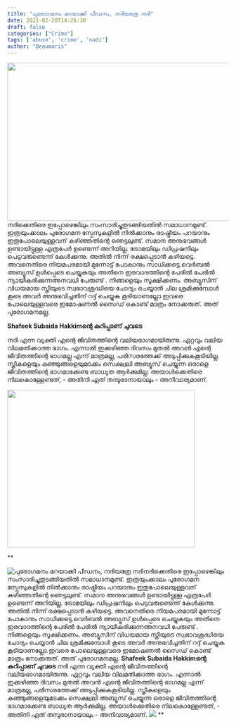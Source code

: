 ```yaml
---
title: "പുരോഗമനം മറയാക്കി പീഡനം, നദിയത്രേ നദി"
date: 2021-02-20T14:26:30
draft: false
categories: ["Crime"]
tags: ['abuse', 'crime', 'nadi']
author: "Beaumaris"
---
```


<a href="http://13.126.68.249/shafeek-subaida-hakkim-post/299775/bdd-733" rel="attachment wp-att-299777"><img class="alignleft size-full wp-image-299777" src="https://cdn.boolokam.com/articles/2021/02/bdd-361.jpg" alt="" width="739" height="360" /></a>നദിക്കെതിരെ ഇപ്പോഴെങ്കിലും സംസാരിച്ചുതുടങ്ങിയതിൽ സമാധാനമുണ്ട്. ഇത്രയുംക്കാലം പുരോഗമന സ്പേസുകളിൽ നിൽക്കാനും രാഷ്ട്രീയം പറയാനും ഇതുപോലെയുള്ളവന് കഴിഞ്ഞതിന്റെ ഞെട്ടലുണ്ട്. സമാന അനുഭവങ്ങൾ ഉണ്ടായിട്ടുള്ള എത്രപേർ ഉണ്ടെന്ന് അറിയില്ല. ട്രോമയിലും ഡിപ്രഷനിലും പെട്ടവരുണ്ടെന്ന് കേൾക്കുന്നു. അതിൽ നിന്ന് രക്ഷപ്പെടാൻ കഴിയട്ടെ. അവനെതിരെ നിയമപരമായി മുന്നോട്ട് പോകാനും സാധിക്കട്ടെ.വെർബൽ അബ്യൂസ് ഉൾപ്പെടെ ചെയ്യുകയും അതിനെ ഇരവാദത്തിന്റെ പേരിൽ പേരിൽ ന്യായീകരിക്കുന്നഅനവധി പേരുണ്ട് . നിങ്ങളെയും സൂക്ഷിക്കണം. അബ്യൂസിന് വിധയമായ സ്ത്രീയുടെ സ്വഭാവശുദ്ധിയെ ചോദ്യം ചെയ്യാൻ ചില ശ്രമിക്കുമ്പോൾ കൂടെ അവർ അനുഭവിച്ചതിന് റദ്ദ് ചെയ്യുക കൂടിയാണല്ലോ.ഇവരെ പോലെയുള്ളവരെ ഇമോഷണൽ സൈഡ് കൊണ്ട് മാത്രം നോക്കരുത്. അത് പുരോഗമനമല്ല.

<strong>Shafeek Subaida Hakkimന്റെ കുറിപ്പാണ് ചുവടെ</strong>

നദി എന്ന വ്യക്തി എന്റെ ജീവിതത്തിന്റെ വലിയഭാഗമായിരുന്നു. ഏറ്റവും വലിയ വിലമതിക്കാത്ത ഭാഗം. എന്നാല്‍ ഇക്കഴിഞ്ഞ ദിവസം മുതല്‍ അവന്‍ എന്റെ ജീവിതത്തിന്റെ ഭാഗമല്ല എന്ന് മാത്രമല്ല, പരിസരത്തേക്ക് അടുപ്പിക്കുകകൂടിയില്ല. സ്ത്രീകളെയും കുഞ്ഞുങ്ങളെയുമടക്കം സെക്ഷ്വലി അബ്യൂസ് ചെയ്യുന്ന ഒരാളെ ജീവിതത്തിന്റെ ഭാഗമാക്കേണ്ട ബാധ്യത ആര്‍ക്കുമില്ല. അയാള്‍ക്കെതിരെ നിലകൊള്ളേണ്ടത്, - അതിനി ഏത് തമ്പുരാനായാലും - അനിവാര്യമാണ്.

<a href="http://13.126.68.249/shafeek-subaida-hakkim-post/299775/nadi-issue" rel="attachment wp-att-299776"><img class="alignleft  wp-image-299776" src="https://cdn.boolokam.com/articles/2021/02/nadi-issue.jpg" alt="" width="427" height="359" /></a>

**


![പുരോഗമനം മറയാക്കി പീഡനം, നദിയത്രേ നദി](https://cdn.boolokam.com/articles/2021/02/bdd-361.jpg)[](http://13.126.68.249/shafeek-subaida-hakkim-post/299775/bdd-733)നദിക്കെതിരെ ഇപ്പോഴെങ്കിലും സംസാരിച്ചുതുടങ്ങിയതിൽ സമാധാനമുണ്ട്. ഇത്രയുംക്കാലം പുരോഗമന സ്പേസുകളിൽ നിൽക്കാനും രാഷ്ട്രീയം പറയാനും ഇതുപോലെയുള്ളവന് കഴിഞ്ഞതിന്റെ ഞെട്ടലുണ്ട്. സമാന അനുഭവങ്ങൾ ഉണ്ടായിട്ടുള്ള എത്രപേർ ഉണ്ടെന്ന് അറിയില്ല. ട്രോമയിലും ഡിപ്രഷനിലും പെട്ടവരുണ്ടെന്ന് കേൾക്കുന്നു. അതിൽ നിന്ന് രക്ഷപ്പെടാൻ കഴിയട്ടെ. അവനെതിരെ നിയമപരമായി മുന്നോട്ട് പോകാനും സാധിക്കട്ടെ.വെർബൽ അബ്യൂസ് ഉൾപ്പെടെ ചെയ്യുകയും അതിനെ ഇരവാദത്തിന്റെ പേരിൽ പേരിൽ ന്യായീകരിക്കുന്നഅനവധി പേരുണ്ട് . നിങ്ങളെയും സൂക്ഷിക്കണം. അബ്യൂസിന് വിധയമായ സ്ത്രീയുടെ സ്വഭാവശുദ്ധിയെ ചോദ്യം ചെയ്യാൻ ചില ശ്രമിക്കുമ്പോൾ കൂടെ അവർ അനുഭവിച്ചതിന് റദ്ദ് ചെയ്യുക കൂടിയാണല്ലോ.ഇവരെ പോലെയുള്ളവരെ ഇമോഷണൽ സൈഡ് കൊണ്ട് മാത്രം നോക്കരുത്. അത് പുരോഗമനമല്ല. **Shafeek Subaida Hakkimന്റെ കുറിപ്പാണ് ചുവടെ** നദി എന്ന വ്യക്തി എന്റെ ജീവിതത്തിന്റെ വലിയഭാഗമായിരുന്നു. ഏറ്റവും വലിയ വിലമതിക്കാത്ത ഭാഗം. എന്നാല്‍ ഇക്കഴിഞ്ഞ ദിവസം മുതല്‍ അവന്‍ എന്റെ ജീവിതത്തിന്റെ ഭാഗമല്ല എന്ന് മാത്രമല്ല, പരിസരത്തേക്ക് അടുപ്പിക്കുകകൂടിയില്ല. സ്ത്രീകളെയും കുഞ്ഞുങ്ങളെയുമടക്കം സെക്ഷ്വലി അബ്യൂസ് ചെയ്യുന്ന ഒരാളെ ജീവിതത്തിന്റെ ഭാഗമാക്കേണ്ട ബാധ്യത ആര്‍ക്കുമില്ല. അയാള്‍ക്കെതിരെ നിലകൊള്ളേണ്ടത്, - അതിനി ഏത് തമ്പുരാനായാലും - അനിവാര്യമാണ്. [![](https://cdn.boolokam.com/articles/2021/02/nadi-issue.jpg)](http://13.126.68.249/shafeek-subaida-hakkim-post/299775/nadi-issue) **
